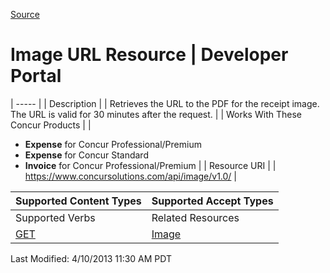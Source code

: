 [Source](https://developer.concur.com/imaging/image-url-resource "Permalink to Image URL Resource | Developer Portal")

# Image URL Resource | Developer Portal


| ----- |
|  Description |
|  Retrieves the URL to the PDF for the receipt image. The URL is valid for 30 minutes after the request. |
|  Works With These Concur Products |
|

* **Expense** for Concur Professional/Premium
* **Expense** for Concur Standard
* **Invoice** for Concur Professional/Premium
 |
|  Resource URI |
|  https://www.concursolutions.com/api/image/v1.0/ |

| Supported Content Types | Supported Accept Types |
| ----------------------- | ---------------------- |
| Supported Verbs         | Related Resources      |
| [GET][1]                | [Image][2]             |

  
Last Modified: 4/10/2013 11:30 AM PDT

[1]: https://developer.concur.com/node/392
[2]: https://developer.concur.com/node/389
